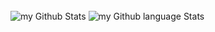 <h1 align="center" ></h1>

<img align="center" src="https://github-readme-stats.vercel.app/api?username=adrian-sliacky&count_private=true&show_icons=true&theme=tokyonight" alt="my Github Stats"/>
<img align="center" src="https://github-readme-stats.vercel.app/api/top-langs/?username=adrian-sliacky&count_private=true&layout=compact&theme=dark" alt="my Github language Stats"/>
<h1 align="center" ></h1>
